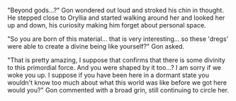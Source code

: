 "Beyond gods...?" Gon wondered out loud and stroked his chin in thought. He stepped close to Oryllia and started walking around her and looked her up and down, his curiosity making him forget about personal space.

"So you are born of this material... that is very interesting... so these 'dregs' were able to create a divine being like yourself?" Gon asked. 

"That is pretty amazing, I suppose that confirms that there is some divinity to this primordial force. And you were shaped by it too...? I am sorry if we woke you up. I suppose if you have been here in a dormant state you wouldn't know too much about what this world was like before we got here would you?" Gon commented with a broad grin, still continuing to circle her.